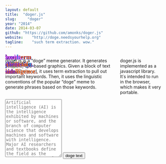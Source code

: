 ```yaml
---
layout: default
title:  "doger.js"
slug:     "doger"
year: "2014"
date: 2014-03-07
github: "https://github.com/amonks/doger.js"
website:    "http://doge.needsyourhelp.org"
tagline:    "such term extraction. wow."
---
```

<div class="eight columns alpha noprint">
  <a href="http://doge.needsyourhelp.org">
    <div class="doger" style="font-family: 'Comic Sans', 'Comic Sans MS', cursive; font-weight: bold; font-size: 20px; position: relative; width: 100%; height: 0px; padding-bottom: 86.76789587852495%;">
      <img src="http://doge.needsyourhelp.org/images/Shiba-Inu-Main.jpg" class="img-rounded" style="position: absolute; top: 0px; left: 0px; width: 100%; height: 100%;">
      <span class="dogetext" style="position: absolute; top: 0%; left: 63.79332573269494%; text-shadow: rgb(58, 247, 25) 1px 1px; color: rgb(226, 119, 232);">much doge.</span>
      <span class="dogetext" style="position: absolute; top: 12.5%; left: 8.762945816852152%; text-shadow: rgb(43, 97, 247) 1px 1px; color: rgb(207, 49, 2);">very term extraction.</span>
      <span class="dogetext" style="position: absolute; top: 25%; left: 59.83583995839581%; text-shadow: rgb(45, 38, 151) 1px 1px;">so memetics.</span>
      <span class="dogetext" style="position: absolute; top: 37.5%; left: 2.340306661790237%; text-shadow: rgb(212, 29, 139) 1px 1px; color: rgb(44, 154, 220);">much javascript.</span>
      <span class="dogetext" style="position: absolute; top: 50%; left: 48.22009542840533%; text-shadow: rgb(63, 150, 48) 1px 1px; color: rgb(17, 99, 142);">very shiba inu.</span>
      <span class="dogetext" style="position: absolute; top: 62.5%; left: 65.78853520913981%; text-shadow: rgb(115, 130, 196) 1px 1px; color: rgb(243, 101, 22);">how artificial intelligence.</span>
      <span class="dogetext" style="position: absolute; top: 75%; left: 69.77097364724614%; text-shadow: rgb(196, 86, 52) 1px 1px; color: rgb(116, 40, 211);">how client-side.</span>
      <span class="dogetext" style="position: absolute; top: 87.5%; left: 15.207064105197787%; text-shadow: rgb(111, 23, 217) 1px 1px; color: rgb(224, 109, 248);">excite.</span>
    </div>
  </a>
</div>
<div class="four columns only">
  <p><a href="http://doge.needsyourhelp.org">doger.js</a> is a &ldquo;doge&rdquo; meme generator. It generates scalable, css-based graphics. Given a block of text or a website url, it uses term extraction to pull out important keywords. Then, it uses the linguistic conventions of the popular &ldquo;doge&rdquo; meme to generate phrases based on those keywords.</p>
  <p>doger.js is implemented as a javascript library. It&#8127;s intended to run in the browser, which makes it very portable.</p>
</div>
<div class="four columns noprint">
  <div class="form-group panel">
    <textarea name="textform" placeholder="Artificial intelligence (AI) is the intelligence exhibited by machines or software, and the branch of computer science that develops machines and software with intelligence. Major AI researchers and textbooks define the field as the study and design of intelligent agents,[1] where an intelligent agent is a system that perceives its environment and takes actions that maximize its chances of success.[2] John McCarthy, who coined the term in 1955,[3] defines it as the science and engineering of making intelligent machines.[4] AI research is highly technical and specialised, and is deeply divided into subfields that often fail to communicate with each other.[5] Some of the division is due to social and cultural factors: subfields have grown up around particular institutions and the work of individual researchers. AI research is also divided by several technical issues. Some subfields focus on the solution of specific problems. Others focus on one of several possible approaches or on the use of a particular tool or towards the accomplishment of particular applications. The central problems (or goals) of AI research include reasoning, knowledge, planning, learning, communication, perception and the ability to move and manipulate objects.[6] General intelligence (or strong AI) is still among the field's long term goals.[7] Currently popular approaches include statistical methods, computational intelligence and traditional symbolic AI. There are an enormous number of tools used in AI, including versions of search and mathematical optimization, logic, methods based on probability and economics, and many others. The field was founded on the claim that a central property of humans, intelligence—the sapience of Homo sapiens—can be so precisely described that it can be simulated by a machine.[8] This raises philosophical issues about the nature of the mind and the ethics of creating artificial beings, issues which have been addressed by myth, fiction and philosophy since antiquity.[9] Artificial intelligence has been the subject of tremendous optimism[10] but has also suffered stunning setbacks.[11] Today it has become an essential part of the technology industry and many of the most difficult problems in computer science.[12]" class="form-control" rows="12" value="" id="textform"></textarea>
    <button class="btn btn-default" onclick="dogeFromTextForm()">doge text</button>
  </div>
</div>
<script>
function dogeFromTextForm() {
  var text = $("#textform").val();
  if (text.length <= 1) {
    var keywords = ["intelligence", "research", "intelligent machines", "intelligent agents", "computer science", "Artificial intelligence"];
  } else {
    var keywords = Doger.keywords_from_text(text);
  };
  window.location = "http://doge.needsyourhelp.org" + "?" + btoa(keywords);
};
</script>
